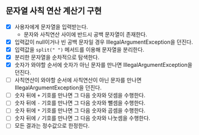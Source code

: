 ## 문자열 사칙 연산 계산기 구현
- [x] 사용자에게 문자열을 입력받는다.
  - 문자와 사칙연산 사이에 반드시 공백 문자열이 존재한다.
- [x] 입력값이 null이거나 빈 공백 문자일 경우 IllegalArgumentException을 던진다.
- [x] 입력값을 `split(" ")` 메서드를 이용해 문자열을 분리한다.
- [x] 분리한 문자열을 순차적으로 탐색한다.
- [x] 숫자가 와야할 순서에 숫자가 아닌 문자를 만나면 IllegalArgumentException을 던진다.
- [ ] 사칙연산이 와야할 순서에 사칙연산이 아닌 문자를 만나면 IllegalArgumentException을 던진다.
- [ ] 숫자 뒤에 `+` 기호를 만나면 그 다음 숫자와 덧셈을 수행한다.
- [ ] 숫자 뒤에 `-` 기호를 만나면 그 다음 숫자와 뺄셈을 수행한다.
- [ ] 숫자 뒤에 `*` 기호를 만나면 그 다음 숫자와 곱셈을 수행한다.
- [ ] 숫자 뒤에 `/` 기호를 만나면 그 다음 숫자와 나눗셈을 수행한다.
- [ ] 모든 결과는 정수값으로 한정한다.
